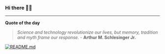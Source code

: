 ### Hi there 👋🏻


---

**Quote of the day**

> *Science and technology revolutionize our lives, but memory, tradition and myth frame our response.* - **Arthur M. Schlesinger Jr.** 

[![README.md](https://github.com/marcolovazzano/marcolovazzano/actions/workflows/readme.yml/badge.svg?branch=main)](https://github.com/marcolovazzano/marcolovazzano/actions/workflows/readme.yml)
